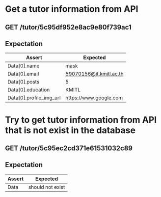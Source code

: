 # Get a tutor information from API

## GET /tutor/5c95df952e8ac9e80f739ac1

## Expectation

| Assert | Expected |
| - | - |
| Data[0].name | mask |
| Data[0].email | 59070156@it.kmitl.ac.th |
| Data[0].posts | 5 |
| Data[0].education | KMITL |
| Data[0].profile_img_url | https://www.google.com |



# Try to get tutor information from API that is not exist in the database

## GET /tutor/5c95ec2cd371e61531032c89

## Expectation

| Assert | Expected |
| - | - |
| Data | should not exist |

